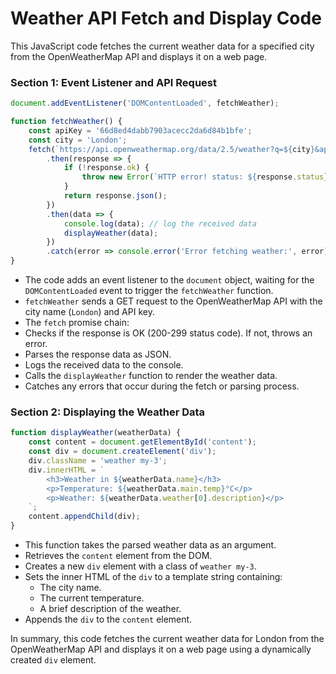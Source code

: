 # Weather API Fetch and Display Code

This JavaScript code fetches the current weather data for a specified city from the OpenWeatherMap API and displays it on a web page.

### Section 1: Event Listener and API Request

```javascript
document.addEventListener('DOMContentLoaded', fetchWeather);

function fetchWeather() {
    const apiKey = '66d8ed4dabb7903acecc2da6d84b1bfe';
    const city = 'London';
    fetch(`https://api.openweathermap.org/data/2.5/weather?q=${city}&appid=${apiKey}&units=metric`)
        .then(response => {
            if (!response.ok) {
                throw new Error(`HTTP error! status: ${response.status}`);
            }
            return response.json();
        })
        .then(data => {
            console.log(data); // log the received data
            displayWeather(data);
        })
        .catch(error => console.error('Error fetching weather:', error));
}
```
- The code adds an event listener to the `document` object, waiting for the `DOMContentLoaded` event to trigger the `fetchWeather` function.
- `fetchWeather` sends a GET request to the OpenWeatherMap API with the city name (`London`) and API key.
- The `fetch` promise chain:
- Checks if the response is OK (200-299 status code). If not, throws an error.
- Parses the response data as JSON.
- Logs the received data to the console.
- Calls the `displayWeather` function to render the weather data.
- Catches any errors that occur during the fetch or parsing process.

### Section 2: Displaying the Weather Data

```javascript
function displayWeather(weatherData) {
    const content = document.getElementById('content');
    const div = document.createElement('div');
    div.className = 'weather my-3';
    div.innerHTML = `
        <h3>Weather in ${weatherData.name}</h3>
        <p>Temperature: ${weatherData.main.temp}°C</p>
        <p>Weather: ${weatherData.weather[0].description}</p>
    `;
    content.appendChild(div);
}
```
- This function takes the parsed weather data as an argument.
- Retrieves the `content` element from the DOM.
- Creates a new `div` element with a class of `weather my-3`.
- Sets the inner HTML of the `div` to a template string containing:
    - The city name.
    - The current temperature.
    - A brief description of the weather.
- Appends the `div` to the `content` element.

In summary, this code fetches the current weather data for London from the OpenWeatherMap API and displays it on a web page using a dynamically created `div` element.